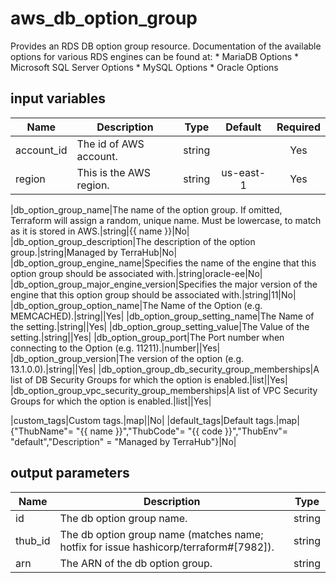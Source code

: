 # aws_db_option_group

Provides an RDS DB option group resource. Documentation of the available options for various RDS engines can be found at: * MariaDB Options * Microsoft SQL Server Options * MySQL Options * Oracle Options

## input variables

| Name | Description | Type | Default | Required |
|------|-------------|:----:|:-----:|:-----:|
|account_id|The id of AWS account.|string||Yes|
|region|This is the AWS region.|string|us-east-1|Yes|

|db_option_group_name|The name of the option group. If omitted, Terraform will assign a random, unique name. Must be lowercase, to match as it is stored in AWS.|string|{{ name }}|No|
|db_option_group_description|The description of the option group.|string|Managed by TerraHub|No|
|db_option_group_engine_name|Specifies the name of the engine that this option group should be associated with.|string|oracle-ee|No|
|db_option_group_major_engine_version|Specifies the major version of the engine that this option group should be associated with.|string|11|No|
|db_option_group_option_name|The Name of the Option (e.g. MEMCACHED).|string||Yes|
|db_option_group_setting_name|The Name of the setting.|string||Yes|
|db_option_group_setting_value|The Value of the setting.|string||Yes|
|db_option_group_port|The Port number when connecting to the Option (e.g. 11211).|number||Yes|
|db_option_group_version|The version of the option (e.g. 13.1.0.0).|string||Yes|
|db_option_group_db_security_group_memberships|A list of DB Security Groups for which the option is enabled.|list||Yes|
|db_option_group_vpc_security_group_memberships|A list of VPC Security Groups for which the option is enabled.|list||Yes|

|custom_tags|Custom tags.|map||No|
|default_tags|Default tags.|map|{"ThubName"= "{{ name }}","ThubCode"= "{{ code }}","ThubEnv"= "default","Description" = "Managed by TerraHub"}|No|

## output parameters

| Name | Description | Type |
|------|-------------|:----:|
|id|The db option group name.|string|
|thub_id|The db option group name (matches name; hotfix for issue hashicorp/terraform#[7982]).|string|
|arn|The ARN of the db option group.|string|
